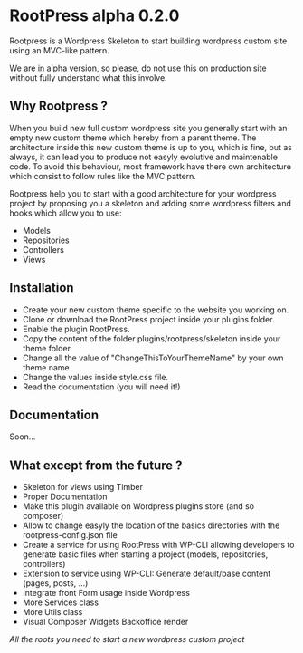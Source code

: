 # RootPress alpha 0.2.0

Rootpress is a Wordpress Skeleton to start building wordpress custom site using an MVC-like pattern. 

We are in alpha version, so please, do not use this on production site without fully understand what this involve.

## Why Rootpress ?

When you build new full custom wordpress site you generally start with an empty new custom theme which hereby from a parent theme.
The architecture inside this new custom theme is up to you, which is fine, but as always, it can lead you to produce not easyly evolutive and maintenable code.
To avoid this behaviour, most framework have there own architecture which consist to follow rules like the MVC pattern.

Rootpress help you to start with a good architecture for your wordpress project by proposing you a skeleton and adding some wordpress filters and hooks which allow you to use:
- Models
- Repositories
- Controllers
- Views

## Installation

- Create your new custom theme specific to the website you working on.
- Clone or download the RootPress project inside your plugins folder.
- Enable the plugin RootPress.
- Copy the content of the folder plugins/rootpress/skeleton inside your theme folder.
- Change all the value of "ChangeThisToYourThemeName" by your own theme name.
- Change the values inside style.css file.
- Read the documentation (you will need it!)

## Documentation 

Soon...

## What except from the future ?

- Skeleton for views using Timber
- Proper Documentation
- Make this plugin available on Wordpress plugins store (and so composer)
- Allow to change easyly the location of the basics directories with the rootpress-config.json file
- Create a service for using RootPress with WP-CLI allowing developers to generate basic files when starting a project (models, repositories, controllers)
- Extension to service using WP-CLI: Generate default/base content (pages, posts, ...)
- Integrate front Form usage inside Wordpress
- More Services class
- More Utils class
- Visual Composer Widgets Backoffice render


*All the roots you need to start a new wordpress custom project*